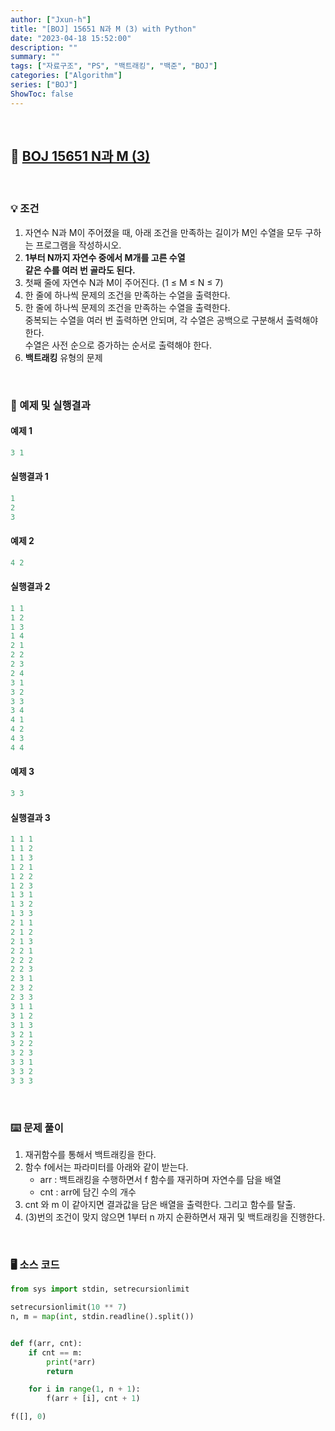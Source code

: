 ```yaml
---
author: ["Jxun-h"]
title: "[BOJ] 15651 N과 M (3) with Python"
date: "2023-04-18 15:52:00"
description: ""
summary: ""
tags: ["자료구조", "PS", "백트래킹", "백준", "BOJ"]
categories: ["Algorithm"]
series: ["BOJ"]
ShowToc: false
---
```


<br>

## 📌 <a href="https://www.acmicpc.net/problem/15651" target="_blank">BOJ 15651 N과 M (3)</a>

<br>

### 💡 조건

1.  자연수 N과 M이 주어졌을 때, 아래 조건을 만족하는 길이가 M인 수열을 모두 구하는 프로그램을 작성하시오.
2.  **1부터 N까지 자연수 중에서 M개를 고른 수열  
    같은 수를 여러 번 골라도 된다.**
3.  첫째 줄에 자연수 N과 M이 주어진다. (1 ≤ M ≤ N ≤ 7)
4.  한 줄에 하나씩 문제의 조건을 만족하는 수열을 출력한다.
5.  한 줄에 하나씩 문제의 조건을 만족하는 수열을 출력한다.  
    중복되는 수열을 여러 번 출력하면 안되며, 각 수열은 공백으로 구분해서 출력해야 한다.  
    수열은 사전 순으로 증가하는 순서로 출력해야 한다.
6.  **백트래킹** 유형의 문제

<br>

### 🔖 예제 및 실행결과

#### 예제 1

```py
3 1
```

#### 실행결과 1

```py
1
2
3
```

#### 예제 2

```py
4 2
```

#### 실행결과 2

```py
1 1
1 2
1 3
1 4
2 1
2 2
2 3
2 4
3 1
3 2
3 3
3 4
4 1
4 2
4 3
4 4
```

#### 예제 3

```py
3 3
```

#### 실행결과 3

```py
1 1 1
1 1 2
1 1 3
1 2 1
1 2 2
1 2 3
1 3 1
1 3 2
1 3 3
2 1 1
2 1 2
2 1 3
2 2 1
2 2 2
2 2 3
2 3 1
2 3 2
2 3 3
3 1 1
3 1 2
3 1 3
3 2 1
3 2 2
3 2 3
3 3 1
3 3 2
3 3 3
```

<br>

### ⌨️ 문제 풀이

1.  재귀함수를 통해서 백트래킹을 한다.
2.  함수 f에서는 파라미터를 아래와 같이 받는다.
    -   arr : 백트래킹을 수행하면서 f 함수를 재귀하며 자연수를 담을 배열
    -   cnt : arr에 담긴 수의 개수
3.  cnt 와 m 이 같아지면 결과값을 담은 배열을 출력한다. 그리고 함수를 탈출.
4.  (3)번의 조건이 맞지 않으면 1부터 n 까지 순환하면서 재귀 및 백트래킹을 진행한다.

<br>

### 🖥 소스 코드

```py
from sys import stdin, setrecursionlimit

setrecursionlimit(10 ** 7)
n, m = map(int, stdin.readline().split())


def f(arr, cnt):
    if cnt == m:
        print(*arr)
        return

    for i in range(1, n + 1):
        f(arr + [i], cnt + 1)

f([], 0)
```